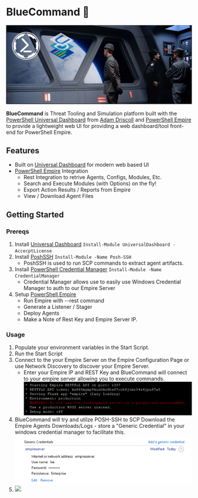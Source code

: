 BlueCommand 🌌
==================
![](./img/bluecommand.png)

**BlueCommand** is Threat Tooling and Simulation platform built with the [PowerShell Universal Dashboard](https://universaldashboard.io/) from [Adam Driscoll](https://github.com/adamdriscoll) and [PowerShell Empire](https://github.com/EmpireProject/Empire) to provide a lightweight web UI for providing a web dashboard/tool front-end for PowerShell Empire.

## Features
* Built on [Universal Dashboard](https://universaldashboard.io/) for modern web based UI
* [PowerShell Empire](https://www.powershellempire.com/) Integration
    * Rest Integration to retrive Agents, Configs, Modules, Etc.
    * Search and Execute Modules (with Options) on the fly!
    * Export Action Results / Reports from Empire
    * View / Download Agent Files

## Getting Started

### Prereqs
1. Install [Universal Dashboard](https://universaldashboard.io/) ``Install-Module UniversalDashboard -AccecptLicense``
2. Install [PoshSSH](https://github.com/darkoperator/Posh-SSH) ``Install-Module -Name Posh-SSH``
   * PoshSSH is used to run SCP commands to extract agent artifacts.
3. Install [PowerShell Credential Manager](https://github.com/davotronic5000/PowerShell_Credential_Manager) ``Install-Module -Name CredentialManager``
   * Credential Manager allows use to easily use Windows Credential Manager to auth to our Empire Server
4. Setup [PowerShell Empire](https://www.powershellempire.com/)
    + Run Empire with --rest command
    + Generate a Listener / Stager
    + Deploy Agents
    + Make a Note of Rest Key and Empire Server IP.

### Usage
1. Populate your environment variables in the Start Script.
2. Run the Start Script
3. Connect to the your Empire Server on the Empire Configuration Page or use Network Discovery to discover your Empire Server.
    + Enter your Empire IP and REST Key and BlueCommand will connect to your empire server allowing you to execute commands. ![](./img/empire_rest.png) 
4.  BlueCommand will try and utilze POSH-SSH to SCP Download the Empire Agents Downloads/Logs - store a "Generic Credential" in your windows credential manager to facilitate this. ![](./img/credential_manager.png) 
5.  
    ![](https://media.giphy.com/media/MGaacoiAlAti0/giphy.gif)